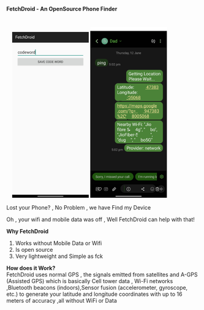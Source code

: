 **FetchDroid  -  An OpenSource Phone Finder**
#
<p align="center" style="margin-right:70px;">
  <img src="https://raw.githubusercontent.com/shad0wrider/FetchDroid/refs/heads/main/assets/homepage.png" width="200"/>
  <img src="https://raw.githubusercontent.com/shad0wrider/FetchDroid/refs/heads/main/assets/CleanFetchDroid.png" width="200"/>
</p>
Lost your Phone? , No Problem , we have Find my Device

Oh , your wifi and mobile data was off , Well FetchDroid can help with that!

**Why FetchDroid**
1. Works without Mobile Data or Wifi
2. Is open source
3. Very lightweight and Simple as fck

**How does it Work?**
<br>
FetchDroid uses normal GPS , the signals emitted from satellites and
A-GPS (Assisted GPS) which is basically Cell tower data , Wi-Fi networks ,Bluetooth beacons (indoors),Sensor fusion (accelerometer, gyroscope, etc.)
to generate your latitude and longitude coordinates with up to 16 meters of accuracy ,all without WiFi or Data 



